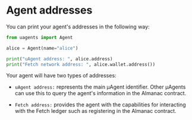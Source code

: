 # Agent addresses

You can print your agent's addresses in the following way:

```python
from uagents import Agent

alice = Agent(name="alice")

print("uAgent address: ", alice.address)
print("Fetch network address: ", alice.wallet.address())
```

Your agent will have two types of addresses:

- `uAgent address:` represents the main μAgent identifier. Other μAgents can use this to query the agent's information in the Almanac contract.

- `Fetch address:` provides the agent with the capabilities for interacting with the Fetch ledger such as registering in the Almanac contract.

